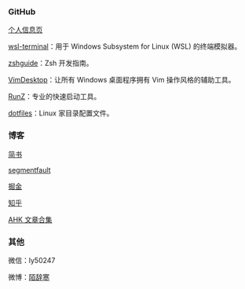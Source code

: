 ### GitHub

[个人信息页](https://github.com/goreliu)

[wsl-terminal](https://goreliu.github.io/wsl-terminal/README.zh_CN.html)：用于 Windows Subsystem for Linux (WSL) 的终端模拟器。

[zshguide](https://github.com/goreliu/zshguide)：Zsh 开发指南。

[VimDesktop](https://github.com/goreliu/vimdesktop)：让所有 Windows 桌面程序拥有 Vim 操作风格的辅助工具。

[RunZ](https://github.com/goreliu/runz)：专业的快速启动工具。

[dotfiles](https://github.com/goreliu/dotfiles)：Linux 家目录配置文件。

### 博客

[简书](http://www.jianshu.com/u/114aeb6d3d81)

[segmentfault](https://segmentfault.com/blog/goreliu)

[掘金](https://juejin.im/user/59bb80c0f265da06484438f3)

[知乎](https://www.zhihu.com/people/osily/posts)

[AHK 文章合集](http://www.jianshu.com/nb/4051534)

### 其他

微信：ly50247

微博：[陌辞寒](http://weibo.com/ly50247)
